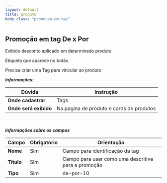 ```yaml
---
layout: default
title: produto
body_class: "promocao-em-tag"
---
```



## Promoção em tag De x Por


Exibido desconto aplicado em determinado produto

Etiqueta que aparece no botão

Precisa criar uma Tag para vincular ao produto

***Informações:***

| Dúvida                          | Instrução                                                               |
| ------------------------------- | ----------------------------------------------------------------------- |
| **Onde cadastrar**              | Tags                                                                    |
| **Onde será exibido**           | Na pagina de produto e cards de produtos                          |


&nbsp;

***Informações sobre os campos***



| Campo         | Obrigatório         | Orientação                                |
| ------------- | ------------------- | ----------------------------------------- |
| **Nome**      | Sim      | Campo para identificação da tag                     |
| **Título**    | Sim | Campo para usar como uma descritiva para a promoção                  |
| **Tipo** | Sim | de-por-10    |



&nbsp;
